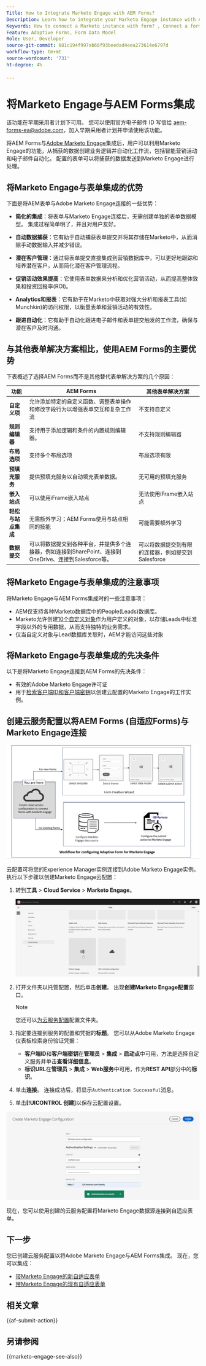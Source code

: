 ```yaml
---
Title: How to Integrate Marketo Engage with AEM Forms?
Description: Learn how to integrate your Marketo Engage instance with AEM Forms.
Keywords: How to connect a Marketo instance with form? , Connect a form to Marketo, Integrate a form with Marketo Engage, Integrate an Adaptive Form with a Marketo instance.
Feature: Adaptive Forms, Form Data Model
Role: User, Developer
source-git-commit: 681c194f997ab66f93beedad4eea273614e6797d
workflow-type: tm+mt
source-wordcount: '731'
ht-degree: 4%

---
```



# 将Marketo Engage与AEM Forms集成

<span class="preview">该功能在早期采用者计划下可用。 您可以使用官方电子邮件 ID 写信给 aem-forms-ea@adobe.com，加入早期采用者计划并申请使用该功能。</span>

将AEM Forms与[Adobe Marketo Engage](https://experienceleague.adobe.com/en/docs/marketo/using/home)集成后，用户可以利用Marketo Engage的功能，从捕获的数据创建业务逻辑并自动化工作流，包括智能营销活动和电子邮件自动化。 配置的表单可以将捕获的数据发送到Marketo Engage进行处理。

## 将Marketo Engage与表单集成的优势

下面是将AEM表单与Adobe Marketo Engage连接的一些优势：

* **简化的集成**：将表单与Marketo Engage连接后，无需创建单独的表单数据模型。 集成过程简单明了，并且对用户友好。
* **自动数据捕获**：它有助于自动捕获表单提交并将其存储在Marketo中，从而消除手动数据输入并减少错误。

* **潜在客户管理**：通过将表单提交直接集成到营销数据库中，可以更好地跟踪和培养潜在客户，从而简化潜在客户管理流程。

* **促销活动效果提高**：它使用表单数据来分析和优化营销活动，从而提高整体效果和投资回报率(ROI)。

* **Analytics和报表**：它有助于在Marketo中获取对强大分析和报表工具(如Munchkin)的访问权限，以衡量表单和营销活动的有效性。

* **跟进自动化**：它有助于自动化跟进电子邮件和表单提交触发的工作流，确保与潜在客户及时沟通。

## 与其他表单解决方案相比，使用AEM Forms的主要优势

下表概述了选择AEM Forms而不是其他替代表单解决方案的几个原因：

| **功能** | **AEM Forms** | **其他表单解决方案** |
|-------------------------------------|----------------------------------------------------------------------|-----------------------------------------------------------|
| **自定义项** | 允许添加特定的自定义函数、调整表单操作和修改字段行为以增强表单交互和复杂工作流 | 不支持自定义 |
| **规则编辑器** | 支持用于添加逻辑和条件的内置规则编辑器。 | 不支持规则编辑器 |
| **布局选项** | 支持多个布局选项 | 布局选项有限 |
| **预填充服务** | 提供预填充服务以自动填充表单数据。 | 无可用的预填充服务 |
| **嵌入站点** | 可以使用iFrame嵌入站点 | 无法使用iFrame嵌入站点 |
| **轻松与站点集成** | 无需额外学习；AEM Forms使用与站点相同的技能 | 可能需要额外学习 |
| **数据提交** | 可以将数据提交到各种平台，并提供多个连接器，例如连接到SharePoint、连接到OneDrive、连接到Salesforce等。 | 可以将数据提交到有限的连接器，例如提交到Salesforce |

## 将Marketo Engage与表单集成的注意事项

将Marketo Engage与AEM Forms集成时的一些注意事项：

* AEM仅支持各种Marketo数据库中的People(Leads)数据库。
* Marketo允许创建[10个自定义对象](https://experienceleague.adobe.com/en/docs/marketo/using/product-docs/administration/marketo-custom-objects/add-marketo-custom-object-fields)作为用户定义的对象，以存储Leads中标准字段以外的专用数据，从而支持独特的业务需求。
* 仅当自定义对象与Lead数据库关联时，AEM才能访问这些对象

## 将Marketo Engage与表单集成的先决条件

以下是将Marketo Engage连接到AEM Forms的先决条件：

* 有效的Adobe Marketo Engage许可证
* 用于[检索客户端ID和客户端密钥](https://experienceleague.adobe.com/en/docs/marketo/using/product-docs/administration/additional-integrations/create-a-custom-service-for-use-with-rest-api)以创建云配置的Marketo Engage的工作实例。

## 创建云服务配置以将AEM Forms (自适应Forms)与Marketo Engage连接

![工作流](/help/forms/assets/workflow-marketo-1.png)

云配置可将您的Experience Manager实例连接到Adobe Marketo Engage实例。 执行以下步骤以创建Marketo Engage云配置：

1. 转到&#x200B;**工具** > **Cloud Service** > **Marketo Engage**。

   ![Marketo Engage](/help/forms/assets/marketo-engage.png)

1. 打开文件夹以托管配置，然后单击&#x200B;**创建**。 出现&#x200B;**创建Marketo Engage配置**&#x200B;窗口。

   >[!NOTE]
   >
   > 您还可以[为云服务配置](/help/forms/configure-data-sources.md#configure-folder-for-cloud-service-configurations)配置文件夹。

1. 指定要连接到服务的配置和凭据的&#x200B;**标题**。 您可以从Adobe Marketo Engage仪表板检索身份验证凭据：
   * **客户端ID**&#x200B;和&#x200B;**客户端密钥**&#x200B;在&#x200B;**管理员** > **集成** > **启动点**&#x200B;中可用，方法是选择自定义服务并单击&#x200B;**查看详细信息**。
   * **标识URL**&#x200B;在&#x200B;**管理员** > **集成** > **Web服务**&#x200B;中可用，作为&#x200B;**REST API**&#x200B;部分中的&#x200B;**标识**。

1. 单击&#x200B;**连接**。  连接成功后，将显示`Authentication Successful`消息。
1. 单击&#x200B;**[!UICONTROL 创建]**&#x200B;以保存云配置设置。

![Marketo Engage云配置](/help/forms/assets/marketo-engage-cloud-configuration.png)

现在，您可以使用创建的云服务配置将Marketo Engage数据源连接到自适应表单。

## 下一步

您已创建云服务配置以将Adobe Marketo Engage与AEM Forms集成。 现在，您可以集成：
* [带Marketo Engage的新自适应表单](/help/forms/integrate-adaptive-form-with-marketo-engage.md)
* [带Marketo Engage的现有自适应表单](/help/forms/use-marketo-engage-data-source-in-form.md)

## 相关文章

{{af-submit-action}}

## 另请参阅

{{marketo-engage-see-also}}



